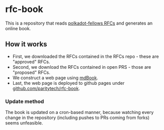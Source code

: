 # rfc-book

This is a repository that reads [polkadot-fellows RFCs](https://github.com/polkadot-fellows/RFCs/) and generates an online book.

## How it works

- First, we downloaded the RFCs contained in the RFCs repo - these are "approved" RFCs.
- Second, we download the RFCs contained in open PRS - those are "proposed" RFCs.
- We construct a web page using [mdBook](https://github.com/rust-lang/mdBook).
- Last, the web page is deployed to github pages under [github.com/paritytech/rfc-book](https://github.com/paritytech/rfc-book/).

### Update method

The book is updated on a cron-based manner, because watching every change in the repository (including pushes to PRs coming from forks) seems unfeasible.
